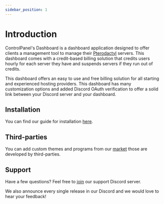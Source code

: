 ```yaml
---
sidebar_position: 1
---
```


# Introduction

ControlPanel's Dashboard is a dashboard application designed to offer clients a management tool to manage their [Pterodactyl](https://pterodactyl.io/) servers. This dashboard comes with a credit-based billing solution that credits users hourly for each server they have and suspends servers if they run out of credits.

This dashboard offers an easy to use and free billing solution for all starting and experienced hosting providers. This dashboard has many customization options and added Discord OAuth verification to offer a solid link between your Discord server and your dashboard.

## Installation
You can find our guide for installation [here](https://controlpanel.gg/docs/Installation/getting-started).

## Third-parties
You can add custom themes and programs from our [market](https://market.controlpanel.gg/) those are developed by third-parties.

## Support
Have a few questions? Feel free to [join](https://discord.gg/GY7PWejUaG) our support Discord server.

We also announce every single release in our Discord and we would love to hear your feedback!

